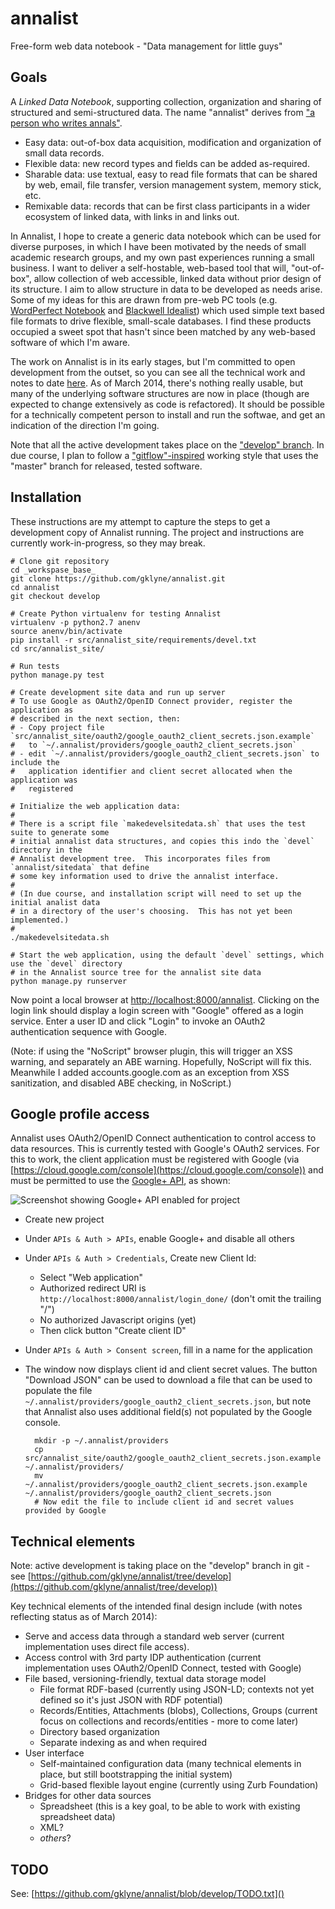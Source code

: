annalist
========

Free-form web data notebook - "Data management for little guys"



Goals
-----

A _Linked Data Notebook_, supporting collection, organization and sharing of structured and semi-structured data.  The name "annalist" derives from ["a person who writes annals"](http://www.oxforddictionaries.com/definition/english/annalist).

* Easy data: out-of-box data acquisition, modification and organization of small data records.
* Flexible data: new record types and fields can be added as-required.
* Sharable data: use textual, easy to read file formats that can be shared by web, email, file transfer, version management system, memory stick, etc.
* Remixable data: records that can be first class participants in a wider ecosystem of linked data, with links in and links out.

In Annalist, I hope to create a generic data notebook which can be used for diverse purposes, in which I have been motivated by the needs of small academic research groups, and my own past experiences running a small business.  I want to deliver a self-hostable, web-based tool that will, "out-of-box", allow collection of web accessible, linked data without prior design of its structure.  I aim to allow structure in data to be developed as needs arise.  Some of my ideas for this are drawn from pre-web PC tools (e.g. [WordPerfect Notebook](https://raw.github.com/gklyne/annalist/master/presentations/wpnotebook_screenshots.png) and [Blackwell Idealist](https://raw.github.com/gklyne/annalist/master/presentations/matrix.png)) which used simple text based file formats to drive flexible, small-scale databases.  I find these products occupied a sweet spot that hasn't since been matched by any web-based software of which I'm aware.

The work on Annalist is in its early stages, but I'm committed to open development from the outset, so you can see all the technical work and notes to date [here](https://github.com/gklyne/annalist).   As of March 2014, there's nothing really usable, but many of the underlying software structures are now in place (though are expected to change extensively as code is refactored).  It should be possible for a technically competent person to install and run the softwae, and get an indication of the direction I'm going.

Note that all the active development takes place on the ["develop" branch](https://github.com/gklyne/annalist/tree/develop).  In due course, I plan to follow a ["gitflow"-inspired](http://nvie.com/posts/a-successful-git-branching-model/) working style that uses the "master" branch for released, tested software.


Installation
------------

These instructions are my attempt to capture the steps to get a development copy of Annalist running.  The project and instructions are currently work-in-progress, so they may break.

    # Clone git repository
    cd _workspase_base_
    git clone https://github.com/gklyne/annalist.git
    cd annalist
    git checkout develop

    # Create Python virtualenv for testing Annalist
    virtualenv -p python2.7 anenv
    source anenv/bin/activate
    pip install -r src/annalist_site/requirements/devel.txt 
    cd src/annalist_site/

    # Run tests
    python manage.py test

    # Create development site data and run up server
    # To use Google as OAuth2/OpenID Connect provider, register the application as 
    # described in the next section, then:
    # - Copy project file `src/annalist_site/oauth2/google_oauth2_client_secrets.json.example`
    #   to `~/.annalist/providers/google_oauth2_client_secrets.json`
    # - edit `~/.annalist/providers/google_oauth2_client_secrets.json` to include the
    #   application identifier and client secret allocated when the application was
    #   registered

    # Initialize the web application data:
    #
    # There is a script file `makedevelsitedata.sh` that uses the test suite to generate some
    # initial annalist data structures, and copies this indo the `devel` directory in the
    # Annalist development tree.  This incorporates files from `annalist/sitedata` that define
    # some key information used to drive the annalist interface.
    #
    # (In due course, and installation script will need to set up the initial analist data
    # in a directory of the user's choosing.  This has not yet been implemented.)
    #
    ./makedevelsitedata.sh

    # Start the web application, using the default `devel` settings, which use the `devel` directory
    # in the Annalist source tree for the annalist site data
    python manage.py runserver

Now point a local browser at [http://localhost:8000/annalist](http://localhost:8000/annalist).  Clicking on the login link should display a login screen with "Google" offered as a login service.  Enter a user ID and click "Login" to invoke an OAuth2 authentication sequence with Google.

(Note: if using the "NoScript" browser plugin, this will trigger an XSS warning, and separately an ABE warning.  Hopefully, NoScript will fix this.  Meanwhile I added accounts.google.com as an exception from XSS sanitization, and disabled ABE checking, in NoScript.)


Google profile access
---------------------

Annalist uses OAuth2/OpenID Connect authentication to control access to data resources.  This is currently tested with Google's OAuth2 services.  For this to work, the client application must be registered with Google (via [https://cloud.google.com/console](https://cloud.google.com/console)) and must be permitted to use the [Google+ API](https://developers.google.com/+/api/), as shown:

![Screenshot showing Google+ API enabled for project](https://raw.github.com/gklyne/annalist/develop/notes/figures/Google-APIs-screenshot.png)

* Create new project
* Under `APIs & Auth > APIs`, enable Google+ and disable all others
* Under `APIs & Auth > Credentials`, Create new Client Id:
  * Select "Web application"
  * Authorized redirect URI is `http://localhost:8000/annalist/login_done/` (don't omit the trailing "/")
  * No authorized Javascript origins (yet)
  * Then click button "Create client ID"
* Under `APIs & Auth > Consent screen`, fill in a name for the application
* The window now displays client id and client secret values.  The button "Download JSON" can be used to download a file that can be used to populate the file `~/.annalist/providers/google_oauth2_client_secrets.json`, but note that Annalist also uses additional field(s) not populated by the Google console.

        mkdir -p ~/.annalist/providers
        cp src/annalist_site/oauth2/google_oauth2_client_secrets.json.example ~/.annalist/providers/
        mv ~/.annalist/providers/google_oauth2_client_secrets.json.example ~/.annalist/providers/google_oauth2_client_secrets.json
        # Now edit the file to include client id and secret values provided by Google


Technical elements
------------------

Note: active development is taking place on the "develop" branch in git - see [https://github.com/gklyne/annalist/tree/develop](https://github.com/gklyne/annalist/tree/develop))

Key technical elements of the intended final design include (with notes reflecting status as of March 2014):

* Serve and access data through a standard web server (current implementation uses direct file access).
* Access control with 3rd party IDP authentication (current implementation uses OAuth2/OpenID Connect, tested with Google)
* File based, versioning-friendly, textual data storage model
    * File format RDF-based (currently using JSON-LD; contexts not yet defined so it's just JSON with RDF potential)
    * Records/Entities, Attachments (blobs), Collections, Groups (current focus on collections and records/entities - more to come later)
    * Directory based organization
    * Separate indexing as and when required
* User interface
    * Self-maintained configuration data (many technical elements in place, but still bootstrapping the initial system)
    * Grid-based flexible layout engine (currently using Zurb Foundation)
* Bridges for other data sources
    * Spreadsheet (this is a key goal, to be able to work with existing spreadsheet data)
    * XML?
    * _others_?


TODO
----

See: [https://github.com/gklyne/annalist/blob/develop/TODO.txt]()
